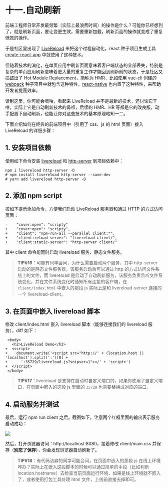 # 十一.自动刷新

前端工程师日常开发最频繁（实际上最浪费时间）的操作是什么？可能你已经想到了，就是刷新页面，要让变更生效，需要重新加载，刷新页面的操作就变成了重复低效的操作。

于是社区里出现了 [LiveReload](https://www.npmjs.com/package/livereload) 来把这个过程自动化，react 种子项目生成工具 [create-react-app](https://github.com/facebookincubator/create-react-app) 中就使用了这种技术。

但随着技术的演化，在单页应用中刷新页面意味着客户端状态的全部丢失，特别是复杂的单页应用刷新意味着更大量的重复工作才能回到刷新前的状态，于是社区又捣鼓出了 [Hot Module Replacement，简称为 HMR](https://webpack.js.org/concepts/hot-module-replacement/)，比如使用 [vue-cli](https://github.com/vuejs/vue-cli) 创建的 [webpack](https://github.com/vuejs-templates/webpack) 种子项目中就包含这种特性，[react-native](https://facebook.github.io/react-native/blog/2016/03/24/introducing-hot-reloading.html) 也内置了这种特性，来帮助开发者提高效率。

读到这里，你可能会嘀咕，看起来 LiveReload 并不是最新的技术，还讨论它干啥，实际上它是自动刷新技术的鼻祖，后续的 HMR、HR 等都是它的改良版，动手配置下自动刷新，也能让你对这些技术的基本原理略知一二。

下面介绍如何在经典的前端项目中（引用了 css、js 的 html 页面）接入 LiveReload 的详细步骤：

## 1. 安装项目依赖

使用如下命令安装 [livereload](https://www.npmjs.com/package/livereload) 和 [http-server](https://www.npmjs.com/package/http-server) 到项目依赖中：

```
npm i livereload http-server -D
# npm install livereload http-server --save-dev
# yarn add livereload http-server -D

```

## 2. 添加 npm script

按如下提示添加命令，方便我们启动 LiveReload 服务器和通过 HTTP 的方式访问页面：

```
-    "cover:open": "scripty"
+    "cover:open": "scripty",
+    "client": "npm-run-all --parallel client:*",
+    "client:reload-server": "livereload client/",
+    "client:static-server": "http-server client/"

```

其中 client 命令能同时启动 livereload 服务、静态文件服务。

> **TIP#16**：可能有同学会问，为什么需要启动两个服务，其中 http-server 启动的是静态文件服务器，该服务启动后可以通过 http 的方式访问文件系统上的文件，而 livereload 是启动了自动刷新服务，该服务负责监听文件系统变化，并在文件系统变化时通知所有连接的客户端，在 `client/index.html` 中嵌入的那段 js 实际上是和 livereload-server 连接的一个 livereload-client。

## 3. 在页面中嵌入 livereload 脚本

修改 client/index.html 嵌入 livereload 脚本（能够连接我们的 livereload 服务），diff 如下：

```
 <body>
   <h2>LiveReload Demo</h2>
+  <script>
+    document.write('<script src="http://' + (location.host || 'localhost').split(':')[0] +
+      ':35729/livereload.js?snipver=1"></' + 'script>')
+  </script>
 </body>

```

> **TIP#17**：livereload 是支持在启动时自定义端口的，如果你使用了自定义端口，在页面中嵌入的这段 js 里面的 `35729` 也需要替换成对应的端口。

## 4. 启动服务并测试

最后，运行 npm run client 之后，截图如下，注意两个红框里面的输出表示服务启动成功：

![](https://user-gold-cdn.xitu.io/2017/12/14/1605294cbbf843bc?w=1066&h=503&f=png&s=111997)

然后，打开浏览器访问：http://localhost:8080，接着修改 client/main.css 并保存（**别忘了保存**），你会发现浏览器自动刷新了。

> **TIP#18**：有代码洁癖的同学可能会问，在页面中嵌入的那段 js 在线上环境咋办？实际上在嵌入这段脚本的时候可以通过简单的手段（比如判断 location.hostname）去检查当前页面运行环境，如果是线上环境就不嵌入了，或者使用打包工具处理 html 文件，上线前直接去掉即可。
